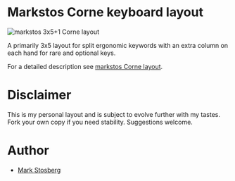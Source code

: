 # Markstos Corne keyboard layout

![markstos 3x5+1 Corne layout](https://mark.stosberg.com/content/images/2022/11/markstos-3x5-plus-1-layout-v2.2.png)

A primarily 3x5 layout for split ergonomic keywords with an extra column on each hand for rare and optional keys.

For a detailed description see [markstos Corne layout](https://mark.stosberg.com/markstos-corne-3x5-1-keyboard-layout).

# Disclaimer

This is my personal layout and is subject to evolve further with my tastes. Fork your own copy if you need stability. Suggestions welcome.

# Author

* [Mark Stosberg](mailto:mark@stosberg.com)
